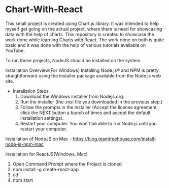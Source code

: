 # Chart-With-React
This small project is created using Chart.js library. It was intended to help myself get going on the actual project, where there is need for showcasing data with the help of charts.
This repository is created to showcase the work done while learning Charts with React. The work done on both is quite basic and it was done with the help of various tutorials available on YouTube.

To run these projects, NodeJS should be installed on the system. 

Installation Overview(For Windows)
Installing Node.js® and NPM is pretty straightforward using the installer package available from the Node.js web site.

* Installation Steps
  1) Download the Windows installer from Nodejs.org. 
  2) Run the installer (the .msi file you downloaded in the previous step.)
  3) Follow the prompts in the installer (Accept the license agreement, click the NEXT button a bunch of times and accept the default installation settings). 
  4) Restart your computer. You won’t be able to run Node.js until you restart your computer.

Installation of NodeJS on Mac - https://blog.teamtreehouse.com/install-node-js-npm-mac

Installation for ReactJS(Windows, Mac)
  1) Open Command Prompt where the Project is cloned
  2) npm install -g create-react-app
  3) cd <project-name>
  4) npm start
